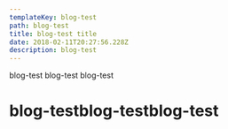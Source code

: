 ```yaml
---
templateKey: blog-test
path: blog-test
title: blog-test title
date: 2018-02-11T20:27:56.228Z
description: blog-test
---
```

blog-test
blog-test
blog-test
# blog-testblog-testblog-test
